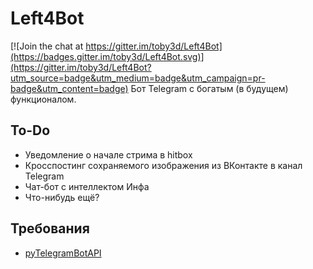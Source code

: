 # Left4Bot

[![Join the chat at https://gitter.im/toby3d/Left4Bot](https://badges.gitter.im/toby3d/Left4Bot.svg)](https://gitter.im/toby3d/Left4Bot?utm_source=badge&utm_medium=badge&utm_campaign=pr-badge&utm_content=badge)
Бот Telegram с богатым (в будущем) функционалом.

## To-Do
- Уведомление о начале стрима в hitbox
- Кросспостинг сохраняемого изображения из ВКонтакте в канал Telegram
- Чат-бот с интеллектом Инфа
- Что-нибудь ещё?

## Требования
- [pyTelegramBotAPI](https://github.com/eternnoir/pyTelegramBotAPI)